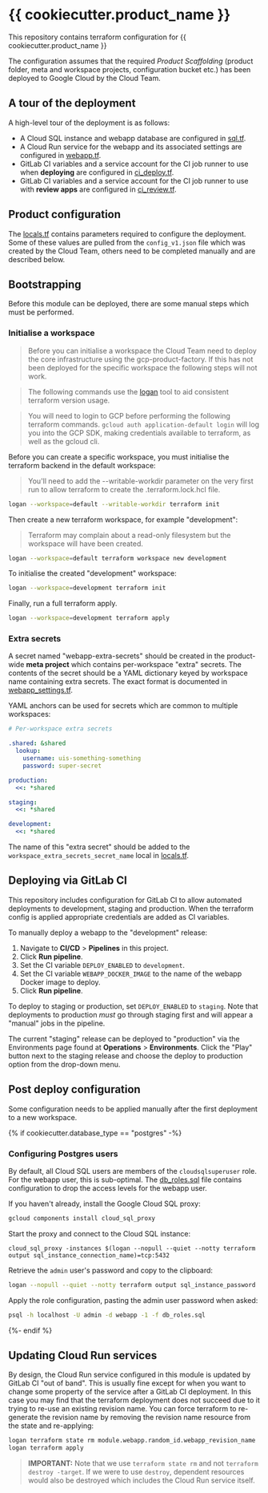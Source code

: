 # {{ cookiecutter.product_name }}

This repository contains terraform configuration for {{ cookiecutter.product_name }}

The configuration assumes that the required *Product Scaffolding*
(product folder, meta and workspace projects, configuration bucket etc.)
has been deployed to Google Cloud by the Cloud Team.

## A tour of the deployment

A high-level tour of the deployment is as follows:

* A Cloud SQL instance and webapp database are configured in [sql.tf](sql.tf).
* A Cloud Run service for the webapp and its associated settings are configured
    in [webapp.tf](webapp.tf).
* GitLab CI variables and a service account for the CI job runner to use when
    **deploying** are configured in [ci_deploy.tf](ci_deploy.tf).
* GitLab CI variables and a service account for the CI job runner to use with
    **review apps** are configured in [ci_review.tf](ci_review.tf).

## Product configuration

The [locals.tf](./locals.tf) contains parameters required to configure the deployment.
Some of these values are pulled from the `config_v1.json` file which was created by the Cloud Team,
others need to be completed manually and are described below.

## Bootstrapping

Before this module can be deployed, there are some manual steps which must be performed.

### Initialise a workspace

> Before you can initialise a workspace the Cloud Team need to deploy the core infrastructure
> using the gcp-product-factory. If this has not been deployed for the specific workspace the
> following steps will not work.

> The following commands use the 
[logan](https://gitlab.developers.cam.ac.uk/uis/devops/tools/logan/) tool to aid consistent
terraform version usage.

> You will need to login to GCP before performing the following terraform 
commands. `gcloud auth application-default login` will log you into the GCP SDK,
making credentials available to terraform, as well as the gcloud cli.

Before you can create a specific workspace, you must initialise the terraform backend
in the default workspace:

> You'll need to add the --writable-workdir parameter on the very first run to
> allow terraform to create the .terraform.lock.hcl file.

```bash
logan --workspace=default --writable-workdir terraform init
```

Then create a new terraform workspace, for example "development":

> Terraform may complain about a read-only filesystem but the workspace will have been created.

```bash
logan --workspace=default terraform workspace new development
```

To initialise the created "development" workspace:

```bash
logan --workspace=development terraform init
```

Finally, run a full terraform apply.

```bash
logan --workspace=development terraform apply
```

### Extra secrets

A secret named "webapp-extra-secrets" should be created in the product-wide
**meta project** which contains per-workspace "extra" secrets. The contents 
of the secret should be a YAML dictionary keyed by workspace name containing 
extra secrets. The exact format is documented in 
[webapp_settings.tf](webapp_settings.tf).

YAML anchors can be used for secrets which are common to multiple workspaces:

```yaml
# Per-workspace extra secrets

.shared: &shared
  lookup:
    username: uis-something-something
    password: super-secret

production:
  <<: *shared

staging:
  <<: *shared

development:
  <<: *shared
```

The name of this "extra secret" should be added to the
`workspace_extra_secrets_secret_name` local in [locals.tf](locals.tf).

## Deploying via GitLab CI

This repository includes configuration for GitLab CI to allow automated
deployments to development, staging and production. When the terraform config is
applied appropriate credentials are added as CI variables.

To manually deploy a webapp to the "development" release:

1. Navigate to **CI/CD** > **Pipelines** in this project.
2. Click **Run pipeline**.
3. Set the CI variable `DEPLOY_ENABLED` to `development`.
4. Set the CI variable `WEBAPP_DOCKER_IMAGE` to the name of the webapp Docker
   image to deploy.
5. Click **Run pipeline**.

To deploy to staging or production, set `DEPLOY_ENABLED` to `staging`. Note that
deployments to production *must* go through staging first and will appear a
"manual" jobs in the pipeline.

The current "staging" release can be deployed to "production" via the
Environments page found at **Operations** > **Environments**. Click the "Play"
button next to the staging release and choose the deploy to production option
from the drop-down menu.

## Post deploy configuration

Some configuration needs to be applied manually after the first deployment to a new workspace.

{% if cookiecutter.database_type == "postgres" -%}
### Configuring Postgres users

By default, all Cloud SQL users are members of the `cloudsqlsuperuser` role. For
the webapp user, this is sub-optimal. The [db_roles.sql](db_roles.sql) file
contains configuration to drop the access levels for the webapp user.

If you haven't already, install the Google Cloud SQL proxy:

```bash
gcloud components install cloud_sql_proxy
```

Start the proxy and connect to the Cloud SQL instance:

```
cloud_sql_proxy -instances $(logan --nopull --quiet --notty terraform output sql_instance_connection_name)=tcp:5432
```

Retrieve the `admin` user's password and copy to the clipboard:

```bash
logan --nopull --quiet --notty terraform output sql_instance_password | xclip -i -sel clip
```

Apply the role configuration, pasting the admin user password when asked:

```bash
psql -h localhost -U admin -d webapp -1 -f db_roles.sql
```

{%- endif %}
## Updating Cloud Run services

By design, the Cloud Run service configured in this module is updated by GitLab
CI "out of band". This is usually fine except for when you want to change some
property of the service after a GitLab CI deployment. In this case you may find
that the terraform deployment does not succeed due to it trying to re-use an
existing revision name.  You can force terraform to re-generate the revision
name by removing the revision name resource from the state and re-applying:

```bash
logan terraform state rm module.webapp.random_id.webapp_revision_name
logan terraform apply
```

> **IMPORTANT:** Note that we use `terraform state rm` and not `terraform
> destroy -target`. If we were to use `destroy`, dependent resources would also
> be destroyed which includes the Cloud Run service itself.
